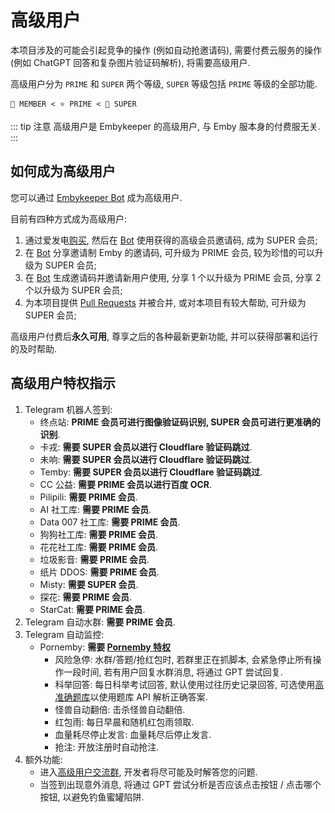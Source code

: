 # 高级用户

本项目涉及的可能会引起竞争的操作 (例如自动抢邀请码), 需要付费云服务的操作 (例如 ChatGPT 回答和复杂图片验证码解析), 将需要高级用户.

高级用户分为 `PRIME` 和 `SUPER` 两个等级, `SUPER` 等级包括 `PRIME` 等级的全部功能.

```
👤 MEMBER < ⭐ PRIME < 👑 SUPER
```

::: tip 注意
高级用户是 Embykeeper 的高级用户, 与 Emby 服本身的付费服无关.
:::

## 如何成为高级用户

您可以通过 [Embykeeper Bot](https://t.me/embykeeper_bot?start=__prime) 成为高级用户.

目前有四种方式成为高级用户:

1. 通过爱发电[购买](https://afdian.com/a/jackzzs), 然后在 [Bot](https://t.me/embykeeper_bot?start=__usecode) 使用获得的高级会员邀请码, 成为 SUPER 会员;
2. 在 [Bot](https://t.me/embykeeper_bot?start=__sharecode) 分享邀请制 Emby 的邀请码, 可升级为 PRIME 会员, 较为珍惜的可以升级为 SUPER 会员;
3. 在 [Bot](https://t.me/embykeeper_bot?start=__newcode) 生成邀请码并邀请新用户使用, 分享 1 个以升级为 PRIME 会员, 分享 2 个以升级为 SUPER 会员;
4. 为本项目提供 [Pull Requests](https://github.com/emby-keeper/emby-keeper/pulls) 并被合并, 或对本项目有较大帮助, 可升级为 SUPER 会员;

高级用户付费后**永久可用**, 尊享之后的各种最新更新功能, 并可以获得部署和运行的及时帮助.

## 高级用户特权指示

1. Telegram 机器人签到:
   - 终点站: **PRIME 会员可进行图像验证码识别, SUPER 会员可进行更准确的识别**.
   - 卡戎: **需要 SUPER 会员以进行 Cloudflare 验证码跳过**.
   - 未响: **需要 SUPER 会员以进行 Cloudflare 验证码跳过**.
   - Temby: **需要 SUPER 会员以进行 Cloudflare 验证码跳过**.
   - CC 公益: **需要 PRIME 会员以进行百度 OCR**.
   - Pilipili: **需要 PRIME 会员**.
   - AI 社工库: **需要 PRIME 会员**.
   - Data 007 社工库: **需要 PRIME 会员**.
   - 狗狗社工库: **需要 PRIME 会员**.
   - 花花社工库: **需要 PRIME 会员**.
   - 垃圾影音: **需要 PRIME 会员**.
   - 纸片 DDOS: **需要 PRIME 会员**.
   - Misty: **需要 SUPER 会员**.
   - 探花: **需要 PRIME 会员**.
   - StarCat: **需要 PRIME 会员**.
2. Telegram 自动水群: **需要 PRIME 会员**.
3. Telegram 自动监控:
   - Pornemby: **需要 [Pornemby 特权](https://afdian.com/edit/shop?plan_id=9ff738d87b4611ee884f52540025c377&product_type=1)**
     - 风险急停: 水群/答题/抢红包时, 若群里正在抓脚本, 会紧急停止所有操作一段时间, 若有用户回复水群消息, 将通过 GPT 尝试回复.
     - 科举回答: 每日科举考试回答, 默认使用过往历史记录回答, 可选使用[高准确题库](https://afdian.com/edit/shop?plan_id=56ac30d87b4711eeb0e752540025c377&product_type=1)以使用题库 API 解析正确答案.
     - 怪兽自动翻倍: 击杀怪兽自动翻倍.
     - 红包雨: 每日早晨和随机红包雨领取.
     - 血量耗尽停止发言: 血量耗尽后停止发言.
     - 抢注: 开放注册时自动抢注.
4. 额外功能:
   - 进入[高级用户交流群](https://t.me/embykeeper_prime_bot), 开发者将尽可能及时解答您的问题.
   - 当签到出现意外消息, 将通过 GPT 尝试分析是否应该点击按钮 / 点击哪个按钮, 以避免钓鱼蜜罐陷阱.

